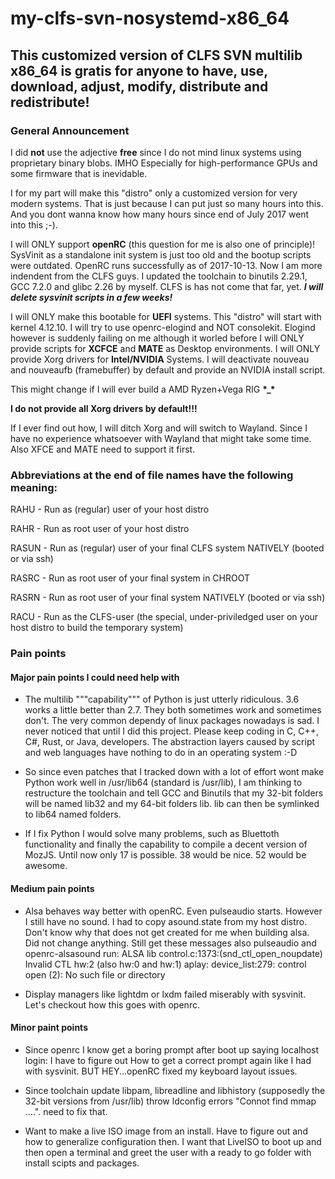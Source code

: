 # my-clfs-svn-nosystemd-x86_64

## This customized version of CLFS SVN multilib x86_64 is gratis for anyone to have, use, download, adjust, modify, distribute and redistribute!

### General Announcement
I did **not** use the adjective **free** since I do not mind linux systems using proprietary binary blobs. IMHO Especially for high-performance GPUs and some firmware that is inevidable.

I for my part will make this "distro" only a customized version for very modern systems. That is just because I can put just so many hours into this. And you dont wanna know how many hours since end of July 2017 went into this ;-).

I will ONLY support **openRC** (this question for me is also one of principle)!
SysVinit as a standalone init system is just too old and the bootup scripts were outdated. OpenRC runs successfully as of        2017-10-13. Now I am more indendent from the CLFS guys. I updated the toolchain to binutils 2.29.1, GCC 7.2.0 and glibc 2.26 by myself. CLFS is has not come that far, yet. **_I will delete sysvinit scripts in a few weeks!_**

I will ONLY make this bootable for **UEFI** systems.
This "distro" will start with kernel 4.12.10.
I will try to use openrc-elogind and NOT consolekit. Elogind however is suddenly failing on me although it worled before
I will ONLY provide scripts for **XCFCE** and **MATE** as Desktop environments.
I will ONLY provide Xorg drivers for **Intel/NVIDIA** Systems.
I will deactivate nouveau and nouveaufb (framebuffer) by default and provide an NVIDIA install script.

This might change if I will ever build a AMD Ryzen+Vega RIG __*__**_**__*__

**I do not provide all Xorg drivers by default!!!**

If I ever find out how, I will ditch Xorg and will switch to Wayland. Since I have no experience whatsoever with Wayland that might take some time. Also XFCE and MATE need to support it first.

### Abbreviations at the end of file names have the following meaning:

RAHU - Run as (regular) user of your host distro

RAHR - Run as root user of your host distro

RASUN - Run as (regular) user of your final CLFS system NATIVELY (booted or via ssh)

RASRC - Run as root user of your final system in CHROOT

RASRN - Run as root user of your final system NATIVELY (booted or via ssh)

RACU - Run as the CLFS-user (the special, under-priviledged user on your host distro to build the temporary system)

### Pain points

#### Major pain points I could need help with


* The multilib """capability""" of Python is just utterly ridiculous. 3.6 works a little better than 2.7. They both sometimes work and sometimes don't. The very common dependy of linux packages nowadays is sad. I never noticed that until I did this project. Please keep coding in C, C++, C#, Rust, or Java, developers. The abstraction layers caused by script and web languages have nothing to do in an operating system  </rant> :-D

* So since even patches that I tracked down with a lot of effort wont make Python work well in /usr/lib64 (standard is /usr/lib), I am thinking to restructure the toolchain and tell GCC and Binutils that my 32-bit folders will be named lib32 and my 64-bit folders lib. lib can then be symlinked to lib64 named folders.

* If I fix Python I would solve many problems, such as Bluettoth functionality and finally the capability to compile a decent version of MozJS. Until now only 17 is possible. 38 would be nice. 52 would be awesome.

#### Medium pain points

* Alsa behaves way better with openRC. Even pulseaudio starts. However I still have no sound. I had to copy asound.state from my host distro. Don't know why that does not get created for me when building alsa. Did not change anything. Still get these messages also pulseaudio and openrc-alsasound run: 
ALSA lib control.c:1373:(snd_ctl_open_noupdate) Invalid CTL hw:2 (also hw:0 and hw:1)
aplay: device_list:279: control open (2): No such file or directory

* Display managers like lightdm or lxdm failed miserably with sysvinit. Let's checkout how this goes with openrc.

#### Minor paint points

* Since openrc I know get a boring prompt after boot up saying localhost login: I have to figure out How to get a correct prompt again like I had with sysvinit. BUT HEY...openRC fixed my keyboard layout issues.

* Since toolchain update libpam, libreadline and libhistory (supposedly the 32-bit versions from /usr/lib) throw ldconfig errors "Connot find mmap ....". need to fix that.

* Want to make a live ISO image from an install. Have to figure out and how to generalize configuration then. I want that LiveISO to boot up and then open a terminal and greet the user with a ready to go folder with install scipts and packages.
